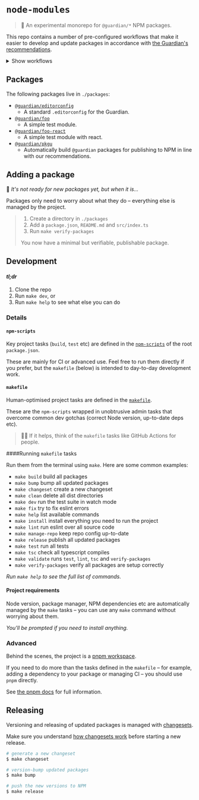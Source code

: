 # `node-modules`

> 🧪 An experimental monorepo for `@guardian/*` NPM packages.

This repo contains a number of pre-configured workflows that make it easier to develop and update packages in accordance with [the Guardian's recommendations](https://github.com/guardian/recommendations/blob/main/npm-packages.md).

<details>
<summary>Show workflows</summary>

-   [x] Node version management
-   [x] NPM package management
-   [x] TypeScript configuration
-   [x] Eslint configuration
-   [x] Testing (using [Jest](https://jestjs.io/))
-   [x] Bundling (using `@guardian/pkgu` – a member of this project)
-   [ ] Versioning (using [changesets](https://github.com/atlassian/changesets))
-   [ ] Publishing (using [changesets](https://github.com/atlassian/changesets))
-   [x] Package config validation
</details>

## Packages

The following packages live in `./packages`:

<!-- START PACKAGES -->
<!-- THIS LIST IS AUTOGENERATED BY scripts/manage-repo/update-readme/list-packages.js -->

-   [`@guardian/editorconfig`](https://github.com/guardian/node-modules/tree/main/packages/editorconfig)
    -   A standard `.editorconfig` for the Guardian.
-   [`@guardian/foo`](https://github.com/guardian/node-modules/tree/main/packages/foo)
    -   A simple test module.
-   [`@guardian/foo-react`](https://github.com/guardian/node-modules/tree/main/packages/foo-react)
    -   A simple test module with react.
-   [`@guardian/pkgu`](https://github.com/guardian/node-modules/tree/main/packages/pkgu)
    -   Automatically build `@guardian` packages for publishing to NPM in line with our recommendations.

<!-- END PACKAGES -->

## Adding a package

🚧 _It's not ready for new packages yet, but when it is..._

Packages only need to worry about what they do – everything else is managed by the project.

> 1. Create a directory in `./packages`
> 1. Add a `package.json`, `README.md` and `src/index.ts`
> 1. Run `make verify-packages`
>
> You now have a minimal but verifiable, publishable package.

## Development

#### _tl;dr_

1. Clone the repo
1. Run `make dev`, or
1. Run `make help` to see what else you can do

### Details

#### `npm-scripts`

Key project tasks (`build`, `test` etc) are defined in the [`npm-scripts`](https://docs.npmjs.com/misc/scripts) of the root `package.json`.

These are mainly for CI or advanced use. Feel free to run them directly if you prefer, but the `makefile` (below) is intended to day-to-day development work.

#### `makefile`

Human-optimised project tasks are defined in the [`makefile`](./Makefile).

These are the `npm-scripts` wrapped in unobtrusive admin tasks that overcome common dev gotchas (correct Node version, up-to-date deps etc).

> 🧑‍💻 If it helps, think of the `makefile` tasks like GitHub Actions for people.

####Running `makefile` tasks

Run them from the terminal using `make`. Here are some common examples:

<!-- START MAKE TASKS -->
<!-- THIS LIST IS AUTOGENERATED BY scripts/manage-repo/update-readme/list-make-tasks.js -->

-   `make build` build all packages
-   `make bump` bump all updated packages
-   `make changeset` create a new changeset
-   `make clean` delete all dist directories
-   `make dev` run the test suite in watch mode
-   `make fix` try to fix eslint errors
-   `make help` list available commands
-   `make install` install everything you need to run the project
-   `make lint` run eslint over all source code
-   `make manage-repo` keep repo config up-to-date
-   `make release` publish all updated packages
-   `make test` run all tests
-   `make tsc` check all typescript compiles
-   `make validate` runs `test`, `lint`, `tsc` and `verify-packages`
-   `make verify-packages` verify all packages are setup correctly

<!-- END MAKE TASKS -->

_Run `make help` to see the full list of commands._

#### Project requirements

Node version, package manager, NPM dependencies etc are automatically managed by the `make` tasks – you can use any `make` command without worrying about them.

_You'll be prompted if you need to install anything._

### Advanced

Behind the scenes, the project is a [pnpm workspace](https://pnpm.io/workspaces).

If you need to do more than the tasks defined in the `makefile` – for example, adding a dependency to your package or managing CI – you should use `pnpm` directly.

See [the pnpm docs](https://pnpm.io) for full information.

## Releasing

Versioning and releasing of updated packages is managed with [changesets](https://github.com/atlassian/changesets).

Make sure you understand [how changesets work](https://github.com/atlassian/changesets/blob/main/docs/detailed-explanation.md) before starting a new release.

```bash
# generate a new changeset
$ make changeset

# version-bump updated packages
$ make bump

# push the new versions to NPM
$ make release
```
